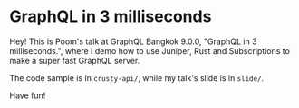 # GraphQL in 3 milliseconds

Hey! This is Poom's talk at GraphQL Bangkok 9.0.0, "GraphQL in 3 milliseconds.", where I demo how to use Juniper, Rust and Subscriptions to make a super fast GraphQL server.

The code sample is in `crusty-api/`, while my talk's slide is in `slide/`.

Have fun!
